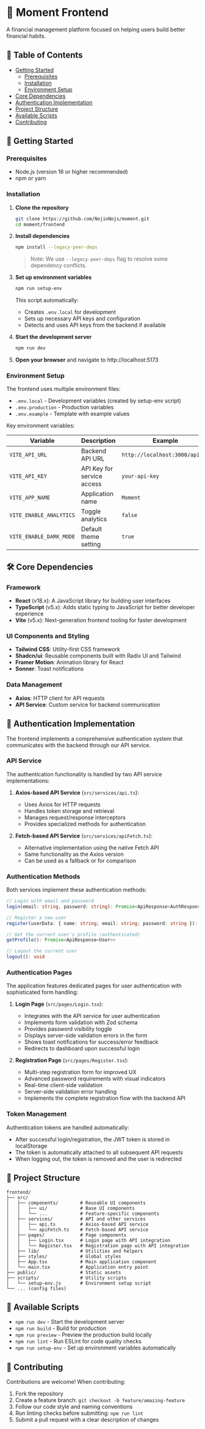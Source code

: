 # 🌟 Moment Frontend

A financial management platform focused on helping users build better financial habits.

## 📑 Table of Contents

- [Getting Started](#getting-started)
  - [Prerequisites](#prerequisites)
  - [Installation](#installation)
  - [Environment Setup](#environment-setup)
- [Core Dependencies](#core-dependencies)
- [Authentication Implementation](#authentication-implementation)
- [Project Structure](#project-structure)
- [Available Scripts](#available-scripts)
- [Contributing](#contributing)

## 🚀 Getting Started

### Prerequisites

- Node.js (version 16 or higher recommended)
- npm or yarn

### Installation

1. **Clone the repository**
   ```bash
   git clone https://github.com/NojinNojs/moment.git
   cd moment/frontend
   ```

2. **Install dependencies**
   ```bash
   npm install --legacy-peer-deps
   ```
   
   > Note: We use `--legacy-peer-deps` flag to resolve some dependency conflicts.

3. **Set up environment variables**
   ```bash
   npm run setup-env
   ```
   
   This script automatically:
   - Creates `.env.local` for development
   - Sets up necessary API keys and configuration
   - Detects and uses API keys from the backend if available

4. **Start the development server**
   ```bash
   npm run dev
   ```

5. **Open your browser** and navigate to http://localhost:5173

### Environment Setup

The frontend uses multiple environment files:

- `.env.local` - Development variables (created by setup-env script)
- `.env.production` - Production variables
- `.env.example` - Template with example values

Key environment variables:

| Variable | Description | Example |
|----------|-------------|---------|
| `VITE_API_URL` | Backend API URL | `http://localhost:3000/api/v1` |
| `VITE_API_KEY` | API Key for service access | `your-api-key` | 
| `VITE_APP_NAME` | Application name | `Moment` |
| `VITE_ENABLE_ANALYTICS` | Toggle analytics | `false` |
| `VITE_ENABLE_DARK_MODE` | Default theme setting | `true` |

## 🛠️ Core Dependencies

### Framework
- **React** (v18.x): A JavaScript library for building user interfaces
- **TypeScript** (v5.x): Adds static typing to JavaScript for better developer experience
- **Vite** (v5.x): Next-generation frontend tooling for faster development

### UI Components and Styling
- **Tailwind CSS**: Utility-first CSS framework
- **Shadcn/ui**: Reusable components built with Radix UI and Tailwind
- **Framer Motion**: Animation library for React
- **Sonner**: Toast notifications

### Data Management
- **Axios**: HTTP client for API requests
- **API Service**: Custom service for backend communication

## 🔐 Authentication Implementation

The frontend implements a comprehensive authentication system that communicates with the backend through our API service.

### API Service

The authentication functionality is handled by two API service implementations:

1. **Axios-based API Service** (`src/services/api.ts`):
   - Uses Axios for HTTP requests
   - Handles token storage and retrieval
   - Manages request/response interceptors
   - Provides specialized methods for authentication

2. **Fetch-based API Service** (`src/services/apiFetch.ts`):
   - Alternative implementation using the native Fetch API
   - Same functionality as the Axios version
   - Can be used as a fallback or for comparison

### Authentication Methods

Both services implement these authentication methods:

```typescript
// Login with email and password
login(email: string, password: string): Promise<ApiResponse<AuthResponse>>

// Register a new user
register(userData: { name: string; email: string; password: string }): Promise<ApiResponse<AuthResponse>>

// Get the current user's profile (authenticated)
getProfile(): Promise<ApiResponse<User>>

// Logout the current user
logout(): void
```

### Authentication Pages

The application features dedicated pages for user authentication with sophisticated form handling:

1. **Login Page** (`src/pages/Login.tsx`):
   - Integrates with the API service for user authentication
   - Implements form validation with Zod schema
   - Provides password visibility toggle
   - Displays server-side validation errors in the form
   - Shows toast notifications for success/error feedback
   - Redirects to dashboard upon successful login

2. **Registration Page** (`src/pages/Register.tsx`):
   - Multi-step registration form for improved UX
   - Advanced password requirements with visual indicators
   - Real-time client-side validation
   - Server-side validation error handling
   - Implements the complete registration flow with the backend API

### Token Management

Authentication tokens are handled automatically:

- After successful login/registration, the JWT token is stored in localStorage
- The token is automatically attached to all subsequent API requests
- When logging out, the token is removed and the user is redirected

## 📂 Project Structure

```
frontend/
├── src/
│   ├── components/        # Reusable UI components
│   │   ├── ui/            # Base UI components
│   │   └── ...            # Feature-specific components
│   ├── services/          # API and other services
│   │   ├── api.ts         # Axios-based API service
│   │   └── apiFetch.ts    # Fetch-based API service
│   ├── pages/             # Page components
│   │   ├── Login.tsx      # Login page with API integration
│   │   └── Register.tsx   # Registration page with API integration
│   ├── lib/               # Utilities and helpers
│   ├── styles/            # Global styles
│   ├── App.tsx            # Main application component
│   └── main.tsx           # Application entry point
├── public/                # Static assets
├── scripts/               # Utility scripts
│   └── setup-env.js       # Environment setup script
└── ... (config files)
```

## 📝 Available Scripts

- `npm run dev` - Start the development server
- `npm run build` - Build for production
- `npm run preview` - Preview the production build locally
- `npm run lint` - Run ESLint for code quality checks
- `npm run setup-env` - Set up environment variables automatically

## 👥 Contributing

Contributions are welcome! When contributing:

1. Fork the repository
2. Create a feature branch: `git checkout -b feature/amazing-feature`
3. Follow our code style and naming conventions
4. Run linting checks before submitting: `npm run lint`
5. Submit a pull request with a clear description of changes
